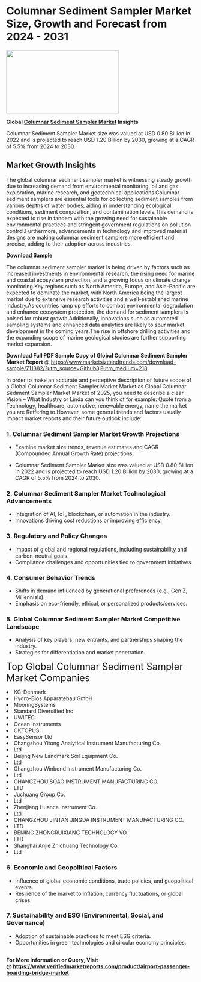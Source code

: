 <H1>Columnar Sediment Sampler Market Size, Growth and Forecast from 2024 - 2031</H1><img class="aligncenter size-medium wp-image-584254" src="https://thirdeyenews.in/wp-content/uploads/2024/09/Global-Market-Research-300x168.jpeg" alt="" width="300" height="168" /><p><strong>Global&nbsp;<a href="https://www.marketsizeandtrends.com/download-sample/711382/?utm_source=Github8j?utm_medium=218">Columnar Sediment Sampler Market</a> Insights</strong></p><p>Columnar Sediment Sampler Market size was valued at USD 0.80 Billion in 2022 and is projected to reach USD 1.20 Billion by 2030, growing at a CAGR of 5.5% from 2024 to 2030.</p><p><h2>Market Growth Insights</h2> <p>The global columnar sediment sampler market is witnessing steady growth due to increasing demand from environmental monitoring, oil and gas exploration, marine research, and geotechnical applications.Columnar sediment samplers are essential tools for collecting sediment samples from various depths of water bodies, aiding in understanding ecological conditions, sediment composition, and contamination levels.This demand is expected to rise in tandem with the growing need for sustainable environmental practices and stringent government regulations on pollution control.Furthermore, advancements in technology and improved material designs are making columnar sediment samplers more efficient and precise, adding to their adoption across industries.</p> <p><strong>Download Sample</strong></p> <p>The columnar sediment sampler market is being driven by factors such as increased investments in environmental research, the rising need for marine and coastal ecosystem protection, and a growing focus on climate change monitoring.Key regions such as North America, Europe, and Asia-Pacific are expected to dominate the market, with North America being the largest market due to extensive research activities and a well-established marine industry.As countries ramp up efforts to combat environmental degradation and enhance ecosystem protection, the demand for sediment samplers is poised for robust growth.Additionally, innovations such as automated sampling systems and enhanced data analytics are likely to spur market development in the coming years.The rise in offshore drilling activities and the expanding scope of marine geological studies are further supporting market expansion.<p><span class=""><strong>Download Full PDF Sample Copy of Global Columnar Sediment Sampler Market Report</strong> @ <a href="https://www.marketsizeandtrends.com/download-sample/711382/?utm_source=Github8j?utm_medium=218" target="_blank">https://www.marketsizeandtrends.com/download-sample/711382/?utm_source=Github8j?utm_medium=218</a></span></p><p>In order to make an accurate and perceptive description of future scope of a Global&nbsp;Columnar Sediment Sampler Market Market as Global&nbsp;Columnar Sediment Sampler Market Market of 2025, you need to describe a clear Vision &ndash; What Industry or Linda can you think of for example: Quote from a Technology, healthcare, automotive, renewable energy, name the market you are Reffering to.However, some general trends and factors usually impact market reports and their future outlook include:</p><h3>1.&nbsp;<strong>Columnar Sediment Sampler Market Growth Projections</strong></h3><ul><li>Examine market size trends, revenue estimates and CAGR (Compounded Annual Growth Rate) projections.</li><li><p>Columnar Sediment Sampler Market size was valued at USD 0.80 Billion in 2022 and is projected to reach USD 1.20 Billion by 2030, growing at a CAGR of 5.5% from 2024 to 2030.</p></li></ul><h3>2.&nbsp;<strong>Columnar Sediment Sampler Market Technological Advancements</strong></h3><ul><li>Integration of AI, IoT, blockchain, or automation in the industry.</li><li>Innovations driving cost reductions or improving efficiency.</li></ul><h3>3.&nbsp;<strong>Regulatory and Policy Changes</strong></h3><ul><li>Impact of global and regional regulations, including sustainability and carbon-neutral goals.</li><li>Compliance challenges and opportunities tied to government initiatives.</li></ul><h3>4.&nbsp;<strong>Consumer Behavior Trends</strong></h3><ul><li>Shifts in demand influenced by generational preferences (e.g., Gen Z, Millennials).</li><li>Emphasis on eco-friendly, ethical, or personalized products/services.</li></ul><h3>5.&nbsp;<strong>Global Columnar Sediment Sampler Market Competitive Landscape</strong></h3><ul><li>Analysis of key players, new entrants, and partnerships shaping the industry.</li><li>Strategies for differentiation and market penetration.</li></ul><p data-pm-slice="1 1 []"><span style="color: inherit; font-family: inherit; font-size: 25px;">Top Global Columnar Sediment Sampler Market Companies</span></p><div class="" data-test-id=""><p><li>KC-Denmark</li><li> Hydro-Bios Apparatebau GmbH</li><li> MooringSystems</li><li> Standard Diversified Inc</li><li> UWITEC</li><li> Ocean Instruments</li><li> OKTOPUS</li><li> EasySensor Ltd</li><li> Changzhou Yitong Analytical Instrument Manufacturing Co.</li><li> Ltd</li><li> Beijing New Landmark Soil Equipment Co.</li><li>Ltd</li><li> Changzhou Winbond Instrument Manufacturing Co.</li><li> Ltd</li><li> CHANGZHOU SOAO INSTRUMENT MANUFACTURING CO.</li><li>LTD</li><li> Juchuang Group Co.</li><li>Ltd</li><li> Zhenjiang Huance Instrument Co.</li><li> Ltd</li><li> CHANGZHOU JINTAN JINGDA INSTRUMENT MANUFACTURING CO.</li><li>LTD</li><li> BEIJING ZHONGRUIXIANG TECHNOLOGY VO.</li><li>LTD</li><li> Shanghai Anjie Zhichuang Technology Co.</li><li> Ltd</li></p></div><h3>6.&nbsp;<strong>Economic and Geopolitical Factors</strong></h3><ul><li>Influence of global economic conditions, trade policies, and geopolitical events.</li><li>Resilience of the market to inflation, currency fluctuations, or global crises.</li></ul><h3>7.&nbsp;<strong>Sustainability and ESG (Environmental, Social, and Governance)</strong></h3><ul><li>Adoption of sustainable practices to meet ESG criteria.</li><li>Opportunities in green technologies and circular economy principles.</li></ul><h2><strong style="font-size: 14px;">For More Information or Query, Visit @&nbsp;</strong><a style="background-color: #ffffff; font-size: 14px;" href="https://www.marketsizeandtrends.com/report/columnar-sediment-sampler-market/" target="_blank">https://www.verifiedmarketreports.com/product/airport-passenger-boarding-bridge-market</a></h2>